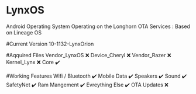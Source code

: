 # LynxOS
Android Operating System Operating on the Longhorn OTA Services : Based on Lineage OS

#Current Version
10-1132-LynxOrion

#Aqquired Files
Vendor_LynxOS ❌
Device_Cheryl ❌
Vendor_Razer ❌
Kernel_Lynx ❌
Core ✔️

#Working Features 
Wifi / Bluetooth ✔️
Mobile Data ✔️
Speakers ✔️
Sound ✔️
SafetyNet ✔️
Ram Mangement ✔️
Evreything Else ✔️
OTA Updates ❌
